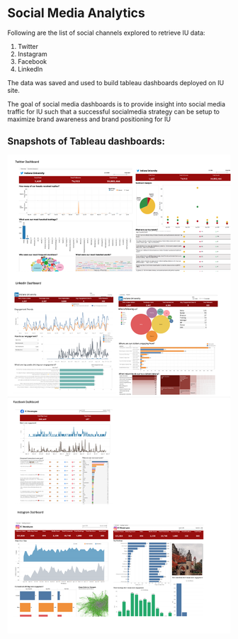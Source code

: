 # Social Media Analytics 

Following are the list of social channels explored to retrieve IU data:

1. Twitter
2. Instagram
3. Facebook
4. LinkedIn

The data was saved and used to build tableau dashboards deployed on IU site.

The goal of social media dashboards is to provide insight into social media traffic for IU such that a successful socialmedia strategy can be setup to maximize brand awareness and brand positioning for IU


## Snapshots of Tableau dashboards:

![Snapshot 1](images/tableau-dashboard.png "Tableau Dashboard")
![Snapshot 2](images/tableau-dashboard2.png "Tableau Dashboard")
